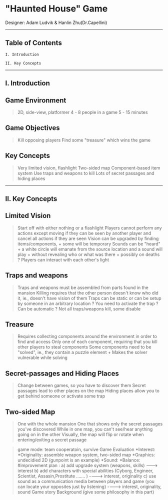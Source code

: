 "Haunted House" Game
====================

Designer: Adam Ludvik & Hanlin Zhu(Dr.Capellini)

-----------------
Table of Contents
-----------------

    I. Introduction

    II. Key Concepts

---------------
I. Introduction
---------------

Game Environment
----------------
> 2D, side-view, platformer
> 4 - 8 people in a game 
> 5 - 15 minutes

Game Objectives
---------------
> Kill opposing players
> Find some "treasure" which wins the game

Key Concepts
------------
> Very limited vision, flashlight
> Two-sided map 
> Component-based item system
> Use traps and weapons to kill
> Lots of secret passages and hiding places

----------------
II. Key Concepts
----------------

Limited Vision
--------------
> Start off with either nothing or a flashlight 
> Players cannot perform any actions except moving if they can be seen by another player and cancel all actions if they are seen
> Vision can be upgraded by finding items/components, 
    + some will be temporary
> Sounds can be "heard"
    + a white circle will emanate from the source location and a sound will play 
    + without revealing who or what was there
    + possibly on deaths
? Players can interact with each other's light

Traps and weapons
-----------------
> Traps and weapons must be assembled from parts found in the mansion
> Killing requires that the other person doesn't know who did it, ie., doesn't have vision of them
> Traps can be static or can be setup by someone in an arbitrary location
    ? You need to activate the trap
    ? Can be automatic
? Not all traps/weapons kill, some disable

Treasure
--------
> Requires collecting components around the environment in order to find and access
> Only one of each component, requiring that you kill other players to steal components
> Some components need to be "solved", ie., they contain a puzzle element
    + Makes the solver vulnerable while solving

Secret-passages and Hiding Places
---------------------------------
> Change between games, so you have to discover them
> Secret passages lead to other places on the map
> Hiding places allow you to get behind someone or activate some trap

Two-sided Map
-------------
> One with the whole mansion
> One that shows only the secret passages you've discovered
> While in one map, you can't see/hear anything going on in the other
> Visually, the map will flip or rotate when entering/exiting a secret passage

>game mode: team cooperatoin, survive
>Game Evaluation
           *Interest: 
           *Originality: assemble weapon system, two-sided map
           *Graphics: undecidied 2D (gunpoint is an example)
           *Sound:
           *Balance:
           #improvement plan : a) add upgrade system (weapons, skills) ---> interest
                                                           b) add characters with special abilities (Cyborg, Engineer, Scientist, Assasin,Prostitute ....... ) ----> interest, originality
                                                           c) use sound as a communication media between players and game (you can locate your opposites just by listening) ----> interest, originality, sound
>Game story Background (give some philosophy in this part)
















